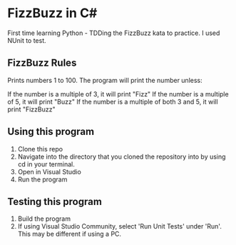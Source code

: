 # FizzBuzz in C#

First time learning Python - TDDing the FizzBuzz kata to practice. I used NUnit to test.

## FizzBuzz Rules

Prints numbers 1 to 100. The program will print the number unless:

If the number is a multiple of 3, it will print "Fizz"
If the number is a multiple of 5, it will print "Buzz"
If the number is a multiple of both 3 and 5, it will print "FizzBuzz"

## Using this program
1. Clone this repo
2. Navigate into the directory that you cloned the repository into by using cd in your terminal.
3. Open in Visual Studio
4. Run the program

## Testing this program
1. Build the program
2. If using Visual Studio Community, select 'Run Unit Tests' under 'Run'. This may be different if using a PC.
